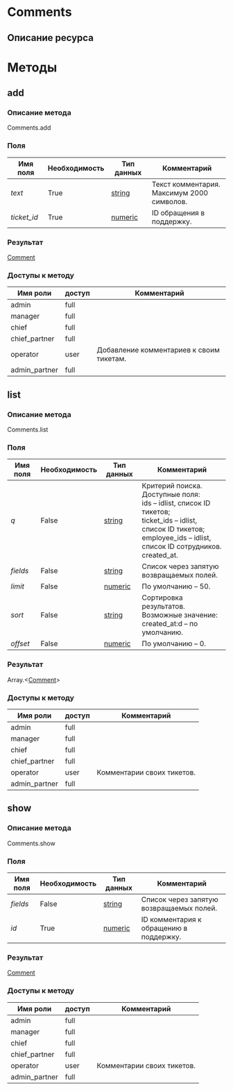 
# Comments

## Описание ресурса

# Методы

## add

### Описание метода
Comments.add<br/>
### Поля

| Имя поля | Необходимость | Тип данных | Комментарий |
|---|---|---|---|
|*text*|True|[string](/docs/types/string.md)|Текст комментария.<br/>Максимум 2000 символов.<br/>|
|*ticket_id*|True|[numeric](/docs/types/numeric.md)|ID обращения в поддержку.<br/>|

### Результат
[Comment](/docs/types/Comment.md)
### Доступы к методу

| Имя роли | доступ | Комментарий |
|---|---|---|
|admin|full||
|manager|full||
|chief|full||
|chief_partner|full||
|operator|user|Добавление комментариев к своим тикетам.|
|admin_partner|full||

## list

### Описание метода
Comments.list<br/>
### Поля

| Имя поля | Необходимость | Тип данных | Комментарий |
|---|---|---|---|
|*q*|False|[string](/docs/types/string.md)|Критерий поиска.<br/>Доступные поля:<br/>ids – idlist, список ID тикетов;<br/>ticket_ids – idlist, список ID тикетов;<br/>employee_ids – idlist, список ID сотрудников.<br/>created_at.<br/>|
|*fields*|False|[string](/docs/types/string.md)|Список через запятую возвращаемых полей.<br/>|
|*limit*|False|[numeric](/docs/types/numeric.md)|По умолчанию – 50.<br/>|
|*sort*|False|[string](/docs/types/string.md)|Сортировка результатов.<br/>Возможные значение:<br/>created_at:d – по умолчанию.<br/>|
|*offset*|False|[numeric](/docs/types/numeric.md)|По умолчанию – 0.<br/>|

### Результат
Array.<[Comment](/docs/types/Comment.md)>
### Доступы к методу

| Имя роли | доступ | Комментарий |
|---|---|---|
|admin|full||
|manager|full||
|chief|full||
|chief_partner|full||
|operator|user|Комментарии своих тикетов.|
|admin_partner|full||

## show

### Описание метода
Comments.show<br/>
### Поля

| Имя поля | Необходимость | Тип данных | Комментарий |
|---|---|---|---|
|*fields*|False|[string](/docs/types/string.md)|Список через запятую возвращаемых полей.<br/>|
|*id*|True|[numeric](/docs/types/numeric.md)|ID комментария к обращению в поддержку.<br/>|

### Результат
[Comment](/docs/types/Comment.md)
### Доступы к методу

| Имя роли | доступ | Комментарий |
|---|---|---|
|admin|full||
|manager|full||
|chief|full||
|chief_partner|full||
|operator|user|Комментарии своих тикетов.|
|admin_partner|full||
